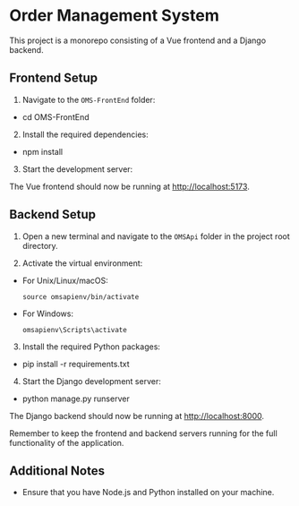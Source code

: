 # Order Management System

This project is a monorepo consisting of a Vue frontend and a Django backend.

## Frontend Setup

1. Navigate to the `OMS-FrontEnd` folder:

- cd OMS-FrontEnd

2. Install the required dependencies:

- npm install

3. Start the development server:

The Vue frontend should now be running at [http://localhost:5173](http://localhost:5173).

## Backend Setup

1. Open a new terminal and navigate to the `OMSApi` folder in the project root directory.

2. Activate the virtual environment:
- For Unix/Linux/macOS:
  ```
  source omsapienv/bin/activate
  ```
- For Windows:
  ```
  omsapienv\Scripts\activate
  ```

3. Install the required Python packages:

- pip install -r requirements.txt

4. Start the Django development server:

- python manage.py runserver


The Django backend should now be running at [http://localhost:8000](http://localhost:8000).

Remember to keep the frontend and backend servers running for the full functionality of the application.

## Additional Notes

- Ensure that you have Node.js and Python installed on your machine.